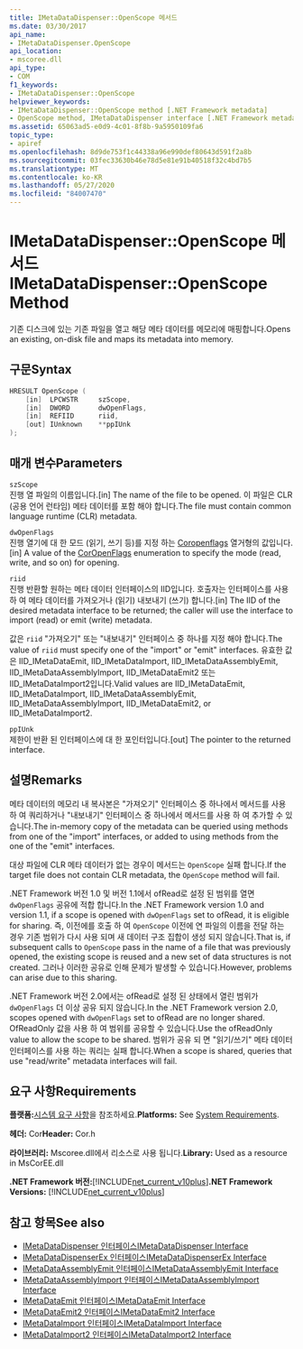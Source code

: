 ```yaml
---
title: IMetaDataDispenser::OpenScope 메서드
ms.date: 03/30/2017
api_name:
- IMetaDataDispenser.OpenScope
api_location:
- mscoree.dll
api_type:
- COM
f1_keywords:
- IMetaDataDispenser::OpenScope
helpviewer_keywords:
- IMetaDataDispenser::OpenScope method [.NET Framework metadata]
- OpenScope method, IMetaDataDispenser interface [.NET Framework metadata]
ms.assetid: 65063ad5-e0d9-4c01-8f8b-9a5950109fa6
topic_type:
- apiref
ms.openlocfilehash: 8d9de753f1c44338a96e990def80643d591f2a8b
ms.sourcegitcommit: 03fec33630b46e78d5e81e91b40518f32c4bd7b5
ms.translationtype: MT
ms.contentlocale: ko-KR
ms.lasthandoff: 05/27/2020
ms.locfileid: "84007470"
---
```

# <a name="imetadatadispenseropenscope-method"></a><span data-ttu-id="36189-102">IMetaDataDispenser::OpenScope 메서드</span><span class="sxs-lookup"><span data-stu-id="36189-102">IMetaDataDispenser::OpenScope Method</span></span>
<span data-ttu-id="36189-103">기존 디스크에 있는 기존 파일을 열고 해당 메타 데이터를 메모리에 매핑합니다.</span><span class="sxs-lookup"><span data-stu-id="36189-103">Opens an existing, on-disk file and maps its metadata into memory.</span></span>  
  
## <a name="syntax"></a><span data-ttu-id="36189-104">구문</span><span class="sxs-lookup"><span data-stu-id="36189-104">Syntax</span></span>  
  
```cpp  
HRESULT OpenScope (  
    [in]  LPCWSTR     szScope,
    [in]  DWORD       dwOpenFlags,
    [in]  REFIID      riid,
    [out] IUnknown    **ppIUnk  
);  
```  
  
## <a name="parameters"></a><span data-ttu-id="36189-105">매개 변수</span><span class="sxs-lookup"><span data-stu-id="36189-105">Parameters</span></span>  
 `szScope`  
 <span data-ttu-id="36189-106">진행 열 파일의 이름입니다.</span><span class="sxs-lookup"><span data-stu-id="36189-106">[in] The name of the file to be opened.</span></span> <span data-ttu-id="36189-107">이 파일은 CLR (공용 언어 런타임) 메타 데이터를 포함 해야 합니다.</span><span class="sxs-lookup"><span data-stu-id="36189-107">The file must contain common language runtime (CLR) metadata.</span></span>  
  
 `dwOpenFlags`  
 <span data-ttu-id="36189-108">진행 열기에 대 한 모드 (읽기, 쓰기 등)를 지정 하는 [Coropenflags](coropenflags-enumeration.md) 열거형의 값입니다.</span><span class="sxs-lookup"><span data-stu-id="36189-108">[in] A value of the [CorOpenFlags](coropenflags-enumeration.md) enumeration to specify the mode (read, write, and so on) for opening.</span></span>  
  
 `riid`  
 <span data-ttu-id="36189-109">진행 반환할 원하는 메타 데이터 인터페이스의 IID입니다. 호출자는 인터페이스를 사용 하 여 메타 데이터를 가져오거나 (읽기) 내보내기 (쓰기) 합니다.</span><span class="sxs-lookup"><span data-stu-id="36189-109">[in] The IID of the desired metadata interface to be returned; the caller will use the interface to import (read) or emit (write) metadata.</span></span>  
  
 <span data-ttu-id="36189-110">값은 `riid` "가져오기" 또는 "내보내기" 인터페이스 중 하나를 지정 해야 합니다.</span><span class="sxs-lookup"><span data-stu-id="36189-110">The value of `riid` must specify one of the "import" or "emit" interfaces.</span></span> <span data-ttu-id="36189-111">유효한 값은 IID_IMetaDataEmit, IID_IMetaDataImport, IID_IMetaDataAssemblyEmit, IID_IMetaDataAssemblyImport, IID_IMetaDataEmit2 또는 IID_IMetaDataImport2입니다.</span><span class="sxs-lookup"><span data-stu-id="36189-111">Valid values are IID_IMetaDataEmit, IID_IMetaDataImport, IID_IMetaDataAssemblyEmit, IID_IMetaDataAssemblyImport, IID_IMetaDataEmit2, or IID_IMetaDataImport2.</span></span>  
  
 `ppIUnk`  
 <span data-ttu-id="36189-112">제한이 반환 된 인터페이스에 대 한 포인터입니다.</span><span class="sxs-lookup"><span data-stu-id="36189-112">[out] The pointer to the returned interface.</span></span>  
  
## <a name="remarks"></a><span data-ttu-id="36189-113">설명</span><span class="sxs-lookup"><span data-stu-id="36189-113">Remarks</span></span>  
 <span data-ttu-id="36189-114">메타 데이터의 메모리 내 복사본은 "가져오기" 인터페이스 중 하나에서 메서드를 사용 하 여 쿼리하거나 "내보내기" 인터페이스 중 하나에서 메서드를 사용 하 여 추가할 수 있습니다.</span><span class="sxs-lookup"><span data-stu-id="36189-114">The in-memory copy of the metadata can be queried using methods from one of the "import" interfaces, or added to using methods from the one of the "emit" interfaces.</span></span>  
  
 <span data-ttu-id="36189-115">대상 파일에 CLR 메타 데이터가 없는 경우이 메서드는 `OpenScope` 실패 합니다.</span><span class="sxs-lookup"><span data-stu-id="36189-115">If the target file does not contain CLR metadata, the `OpenScope` method will fail.</span></span>  
  
 <span data-ttu-id="36189-116">.NET Framework 버전 1.0 및 버전 1.1에서 ofRead로 설정 된 범위를 열면 `dwOpenFlags` 공유에 적합 합니다.</span><span class="sxs-lookup"><span data-stu-id="36189-116">In the .NET Framework version 1.0 and version 1.1, if a scope is opened with `dwOpenFlags` set to ofRead, it is eligible for sharing.</span></span> <span data-ttu-id="36189-117">즉, 이전에를 호출 하 여 `OpenScope` 이전에 연 파일의 이름을 전달 하는 경우 기존 범위가 다시 사용 되며 새 데이터 구조 집합이 생성 되지 않습니다.</span><span class="sxs-lookup"><span data-stu-id="36189-117">That is, if subsequent calls to `OpenScope` pass in the name of a file that was previously opened, the existing scope is reused and a new set of data structures is not created.</span></span> <span data-ttu-id="36189-118">그러나 이러한 공유로 인해 문제가 발생할 수 있습니다.</span><span class="sxs-lookup"><span data-stu-id="36189-118">However, problems can arise due to this sharing.</span></span>  
  
 <span data-ttu-id="36189-119">.NET Framework 버전 2.0에서는 ofRead로 설정 된 상태에서 열린 범위가 `dwOpenFlags` 더 이상 공유 되지 않습니다.</span><span class="sxs-lookup"><span data-stu-id="36189-119">In the .NET Framework version 2.0, scopes opened with `dwOpenFlags` set to ofRead are no longer shared.</span></span> <span data-ttu-id="36189-120">OfReadOnly 값을 사용 하 여 범위를 공유할 수 있습니다.</span><span class="sxs-lookup"><span data-stu-id="36189-120">Use the ofReadOnly value to allow the scope to be shared.</span></span> <span data-ttu-id="36189-121">범위가 공유 되 면 "읽기/쓰기" 메타 데이터 인터페이스를 사용 하는 쿼리는 실패 합니다.</span><span class="sxs-lookup"><span data-stu-id="36189-121">When a scope is shared, queries that use "read/write" metadata interfaces will fail.</span></span>  
  
## <a name="requirements"></a><span data-ttu-id="36189-122">요구 사항</span><span class="sxs-lookup"><span data-stu-id="36189-122">Requirements</span></span>  
 <span data-ttu-id="36189-123">**플랫폼:**[시스템 요구 사항](../../get-started/system-requirements.md)을 참조하세요.</span><span class="sxs-lookup"><span data-stu-id="36189-123">**Platforms:** See [System Requirements](../../get-started/system-requirements.md).</span></span>  
  
 <span data-ttu-id="36189-124">**헤더:** Cor</span><span class="sxs-lookup"><span data-stu-id="36189-124">**Header:** Cor.h</span></span>  
  
 <span data-ttu-id="36189-125">**라이브러리:** Mscoree.dll에서 리소스로 사용 됩니다.</span><span class="sxs-lookup"><span data-stu-id="36189-125">**Library:** Used as a resource in MsCorEE.dll</span></span>  
  
 <span data-ttu-id="36189-126">**.NET Framework 버전:**[!INCLUDE[net_current_v10plus](../../../../includes/net-current-v10plus-md.md)]</span><span class="sxs-lookup"><span data-stu-id="36189-126">**.NET Framework Versions:** [!INCLUDE[net_current_v10plus](../../../../includes/net-current-v10plus-md.md)]</span></span>  
  
## <a name="see-also"></a><span data-ttu-id="36189-127">참고 항목</span><span class="sxs-lookup"><span data-stu-id="36189-127">See also</span></span>

- [<span data-ttu-id="36189-128">IMetaDataDispenser 인터페이스</span><span class="sxs-lookup"><span data-stu-id="36189-128">IMetaDataDispenser Interface</span></span>](imetadatadispenser-interface.md)
- [<span data-ttu-id="36189-129">IMetaDataDispenserEx 인터페이스</span><span class="sxs-lookup"><span data-stu-id="36189-129">IMetaDataDispenserEx Interface</span></span>](imetadatadispenserex-interface.md)
- [<span data-ttu-id="36189-130">IMetaDataAssemblyEmit 인터페이스</span><span class="sxs-lookup"><span data-stu-id="36189-130">IMetaDataAssemblyEmit Interface</span></span>](imetadataassemblyemit-interface.md)
- [<span data-ttu-id="36189-131">IMetaDataAssemblyImport 인터페이스</span><span class="sxs-lookup"><span data-stu-id="36189-131">IMetaDataAssemblyImport Interface</span></span>](imetadataassemblyimport-interface.md)
- [<span data-ttu-id="36189-132">IMetaDataEmit 인터페이스</span><span class="sxs-lookup"><span data-stu-id="36189-132">IMetaDataEmit Interface</span></span>](imetadataemit-interface.md)
- [<span data-ttu-id="36189-133">IMetaDataEmit2 인터페이스</span><span class="sxs-lookup"><span data-stu-id="36189-133">IMetaDataEmit2 Interface</span></span>](imetadataemit2-interface.md)
- [<span data-ttu-id="36189-134">IMetaDataImport 인터페이스</span><span class="sxs-lookup"><span data-stu-id="36189-134">IMetaDataImport Interface</span></span>](imetadataimport-interface.md)
- [<span data-ttu-id="36189-135">IMetaDataImport2 인터페이스</span><span class="sxs-lookup"><span data-stu-id="36189-135">IMetaDataImport2 Interface</span></span>](imetadataimport2-interface.md)
